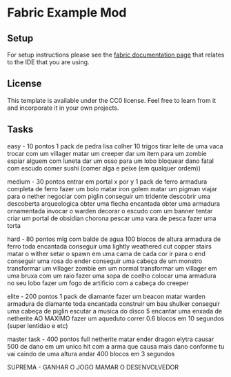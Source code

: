 # Fabric Example Mod

## Setup

For setup instructions please see the [fabric documentation page](https://docs.fabricmc.net/develop/getting-started/setting-up-a-development-environment) that relates to the IDE that you are using.

## License

This template is available under the CC0 license. Feel free to learn from it and incorporate it in your own projects.

## Tasks
easy - 10 pontos 
1 pack de pedra lisa
colher 10 trigos
tirar leite de uma vaca
trocar com um villager 
matar um creeper
dar um item para um zombie
espiar alguem com luneta
dar um osso para um lobo
bloquear dano fatal com escudo
comer sushi (comer alga e peixe (em qualquer ordem))

medium - 30 pontos
entrar em portal x por y
1 pack de ferro
armadura completa de ferro
fazer um bolo
matar iron golem
matar um pigman
viajar para o nether
negociar com piglin
conseguir um tridente
descobrir uma descoberta arqueologica
obter uma flecha encantada
obter uma armadura ornamentada
invocar o warden
decorar o escudo com um banner
tentar criar um portal de obsidian chorona
pescar uma vara de pesca
fazer uma torta


hard - 80 pontos
mlg com balde de agua 100 blocos de altura
armadura de ferro toda encantada
conseguir uma lightly weathered cut copper stairs
matar o wither
setar o spawn em uma cama de cada cor
ir para o end
conseguir uma rosa do ender
conseguir uma cabeça de um monstro
transformar um villager zombie em um normal
transformar um villager em uma bruxa com um raio
fazer uma sopa de coelho
colocar uma armadura no seu lobo
fazer um fogo de artificio com a cabeça do creeper


elite - 200 pontos
1 pack de diamante
fazer um beacon
matar warden
armadura de diamante toda encantada
construir um bau shulker
conseguir uma cabeça de piglin
escutar a musica do disco 5
encantar uma enxada de netherite AO MAXIMO
fazer um aqueduto
correr 0.6 blocos em 10 segundos (super lentidao e etc)

master task - 400 pontos
full netherite
matar ender dragon
elytra
causar 500 de dano em um unico hit com a arma que causa mais dano conforme tu vai caindo de uma altura
andar 400 blocos em 3 segundos

SUPREMA - GANHAR O JOGO
MAMAR O DESENVOLVEDOR